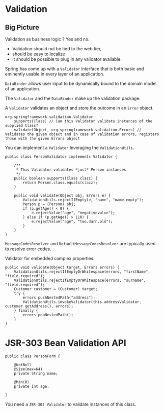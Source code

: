 # Validation

## Big Picture

Validation as business logic ? Yes and no. 
* Validation should not be tied to the web tier, 
* should be easy to localize 
* it should be possible to plug in any validator available. 

Spring has come up with a `Validator` interface that is both basic and eminently usable in every layer of an application.

`DataBinder` allows user input to be dynamically bound to the domain model of an application.

The `Validator` and the `DataBinder` make up the validation package.

 
A `Validator` validates an object and store the outcome in an `Error` object.

	org.springframework.validation.Validator
		supports(Class) // Can this Validator validate instances of the supplied Class?
		validate(Object, org.springframework.validation.Errors) // Validates the given object and in case of validation errors, registers those with the given Errors object
		
You can implement a `Validator` leveraging the `ValidationUtils`.  
		
	public class PersonValidator implements Validator {
	
	    /**
	     * This Validator validates *just* Person instances
	     */
	    public boolean supports(Class clazz) {
	        return Person.class.equals(clazz);
	    }
	
	    public void validate(Object obj, Errors e) {
	        ValidationUtils.rejectIfEmpty(e, "name", "name.empty");
	        Person p = (Person) obj;
	        if (p.getAge() < 0) {
	            e.rejectValue("age", "negativevalue");
	        } else if (p.getAge() > 110) {
	            e.rejectValue("age", "too.darn.old");
	        }
	    }
	}
	
`MessageCodesResolver` and `DefaultMessageCodesResolver` are typically used to resolve error codes.
	
Validator for embedded complex properties.

    public void validate(Object target, Errors errors) {
        ValidationUtils.rejectIfEmptyOrWhitespace(errors, "firstName", "field.required");
        ValidationUtils.rejectIfEmptyOrWhitespace(errors, "surname", "field.required");
        Customer customer = (Customer) target;
        try {
            errors.pushNestedPath("address");
            ValidationUtils.invokeValidator(this.addressValidator, customer.getAddress(), errors);
        } finally {
            errors.popNestedPath();
        }
    }
    

# JSR-303 Bean Validation API

	public class PersonForm {
	
	    @NotNull
	    @Size(max=64)
	    private String name;
	
	    @Min(0)
	    private int age;
	
	}
	
You need a `JSR-303 Validator` to validate instances of this class.